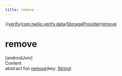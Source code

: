 ```yaml
---
title: remove -
---
```

//[verify](../../index.md)/[com.twilio.verify.data](../index.md)/[StorageProvider](index.md)/[remove](remove.md)



# remove  
[androidJvm]  
Content  
abstract fun [remove](remove.md)(key: [String](https://kotlinlang.org/api/latest/jvm/stdlib/kotlin/-string/index.html))  



